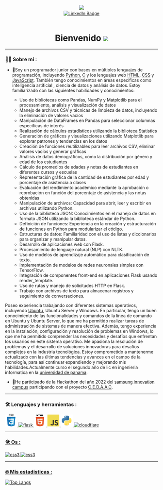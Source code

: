 <div id="header" align="center">
  <img src="https://media.giphy.com/media/UVG0BN8TOMKkPOJS6e/giphy.gif" width="100"/>
</div>
<div id="badges" align="center">
  <a href="https://www.linkedin.com/in/raul-serrano-a1b79120a/">
    <img src="https://img.shields.io/badge/LinkedIn-blue?style=for-the-badge&logo=linkedin&logoColor=white" alt="LinkedIn Badge"/>
  </a>
  <br>
  <img src="https://komarev.com/ghpvc/?username=raul2811&style=flat-square&color=blue" alt=""/>
  </br>
</div>
<h1 align="center">
  Bienvenido
  <img src="https://media.giphy.com/media/hvRJCLFzcasrR4ia7z/giphy.gif" width="30px"/>
</h1>

---
### :man_technologist: Sobre mi :
<div id="descripcion" align="left"> 

- :telescope:Soy un programador junior con bases en múltiples lenguajes de programación, incluyendo [Python](https://www.python.org/), [C](https://es.wikipedia.org/wiki/C_(lenguaje_de_programaci%C3%B3n)) y los lenguajes web [HTML](https://es.wikipedia.org/wiki/HTML), [CSS](https://es.wikipedia.org/wiki/CSS) y [JavaScript](https://es.wikipedia.org/wiki/JavaScript). También tengo conocimientos en áreas específicas como inteligencia artificial , ciencia de datos y análisis de datos. Estoy familiarizado con las siguientes habilidades y conocimientos:
  
  - Uso de bibliotecas como Pandas, NumPy y Matplotlib para el procesamiento, análisis y visualización de datos
  - Manejo de archivos CSV y técnicas de limpieza de datos, incluyendo la eliminación de valores vacíos
  - Manipulación de DataFrames en Pandas para seleccionar columnas específicas de interés
  - Realización de cálculos estadísticos utilizando la biblioteca Statistics
  - Generación de gráficos y visualizaciones utilizando Matplotlib para explorar patrones y tendencias en los datos
  - Creación de funciones reutilizables para leer archivos CSV, eliminar valores vacíos y generar gráficas
  - Análisis de datos demográficos, como la distribución por género y edad de los estudiantes
  - Cálculo de promedios de edades y notas de estudiantes en diferentes cursos y escuelas
  - Representación gráfica de la cantidad de estudiantes por edad y porcentaje de asistencia a clases
  - Evaluación del rendimiento académico mediante la aprobación o reprobación en función del porcentaje de asistencia y las notas       obtenidas
  - Manipulación de archivos: Capacidad para abrir, leer y escribir en archivos utilizando Python.
  - Uso de la biblioteca JSON: Conocimientos en el manejo de datos en formato JSON utilizando la biblioteca estándar de Python.
  - Definición de funciones: Experiencia en la creación y estructuración de funciones en Python para modularizar el código.
  - Estructuras de datos: Familiaridad con el uso de listas y diccionarios para organizar y manipular datos.
  - Desarrollo de aplicaciones web con Flask.
  - Procesamiento de lenguaje natural (NLP) con NLTK.
  - Uso de modelos de aprendizaje automático para clasificación de texto.
  - Implementación de modelos de redes neuronales simples con TensorFlow.
  - Integración de componentes front-end en aplicaciones Flask usando render_template.
  - Uso de rutas y manejo de solicitudes HTTP en Flask.
  - Trabajo con archivos de texto para almacenar registros y seguimiento de conversaciones.
  
Poseo experiencia trabajando con diferentes sistemas operativos, incluyendo [Ubuntu](https://ubuntu.com/), Ubuntu Server y Windows. En particular, tengo un buen conocimiento de las funcionalidades y comandos de la línea de comando en Ubuntu y Ubuntu Server, lo que me ha permitido realizar tareas de administración de sistemas de manera efectiva. Además, tengo experiencia en la instalación, configuración y resolución de problemas en Windows, lo que me ha permitido comprender las necesidades y desafíos que enfrentan los usuarios en este sistema operativo. Me apasiona la resolución de problemas y el desarrollo de soluciones innovadoras para desafíos complejos en la industria tecnológica. Estoy comprometido a mantenerme actualizado con las últimas tendencias y avances en el campo de la tecnología, para así continuar expandiendo y mejorando mis habilidades.Actualmente curso el segundo año de lic en ingenieria informatica en la [universidad de panama](https://www.up.ac.pa/).
  
- :seedling:He participado de la Hackathon del año 2022 del [samsung innovation campus](https://sicvirtual.com/) participando con el proyecto [C.E.D.A.A.C](https://github.com/raul2811/Chatbot-proyecto-final).
---

### :hammer_and_wrench: Lenguajes y herramientas :
<p align="left"> <a href="https://www.w3schools.com/css/" target="_blank" rel="noreferrer"> <img src="https://raw.githubusercontent.com/devicons/devicon/master/icons/css3/css3-original-wordmark.svg" alt="css3" width="40" height="40"/> </a> <a href="https://flask.palletsprojects.com/" target="_blank" rel="noreferrer"> <img src="https://www.vectorlogo.zone/logos/pocoo_flask/pocoo_flask-icon.svg" alt="flask" width="40" height="40"/> </a> <a href="https://www.w3.org/html/" target="_blank" rel="noreferrer"> <img src="https://raw.githubusercontent.com/devicons/devicon/master/icons/html5/html5-original-wordmark.svg" alt="html5" width="40" height="40"/> </a> <a href="https://developer.mozilla.org/en-US/docs/Web/JavaScript" target="_blank" rel="noreferrer"> <img src="https://raw.githubusercontent.com/devicons/devicon/master/icons/javascript/javascript-original.svg" alt="javascript" width="40" height="40"/> </a> <a href="https://www.python.org" target="_blank" rel="noreferrer"> <img src="https://raw.githubusercontent.com/devicons/devicon/master/icons/python/python-original.svg" alt="python" width="40" height="40"/> 
</a> <a href="https://www.cloudflare.com/" target="_blank" rel="noreferrer"> <img src="https://upload.wikimedia.org/wikipedia/commons/thumb/9/94/Cloudflare_Logo.png/1024px-Cloudflare_Logo.png" alt="cloudflare" width="40" height="40"/>

---
### :hammer_and_wrench: Os :
<img src="https://cdn.jsdelivr.net/gh/devicons/devicon/icons/ubuntu/ubuntu-plain.svg" alt="css3" width="40" height="40"/>
<img src="https://cdn.jsdelivr.net/gh/devicons/devicon/icons/windows8/windows8-original.svg" alt="css3" width="40" height="40"/>
                  
---

### :fire: Mis estadisticas :
[![Top Langs](https://github-readme-stats.vercel.app/api/top-langs/?username=raul2811&langs_count=10&layout=donut)](https://github.com/anuraghazra/github-readme-stats)
</div>
